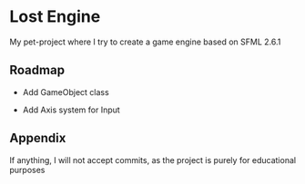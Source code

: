 
# Lost Engine

My pet-project where I try to create a game engine based on SFML 2.6.1


## Roadmap

- Add GameObject class

- Add Axis system for Input


## Appendix

If anything, I will not accept commits, as the project is purely for educational purposes
